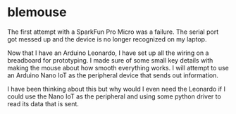# blemouse
The first attempt with a SparkFun Pro Micro was a failure. The serial port got messed up and the device is no longer recognized on my laptop.

Now that I have an Arduino Leonardo, I have set up all the wiring on a breadboard for prototyping. I made sure of some small key details with making the mouse about how
smooth everything works. I will attempt to use an Arduino Nano IoT as the peripheral device that sends out information. 

I have been thinking about this but why would I even need the Leonardo if I could use the Nano IoT as the peripheral and using some python driver to read its data that is sent. 
